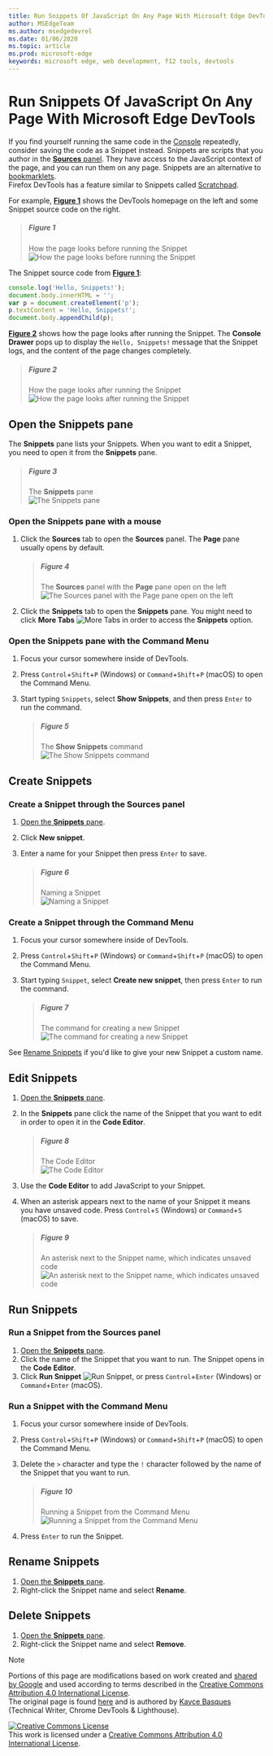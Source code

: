 ```yaml
---
title: Run Snippets Of JavaScript On Any Page With Microsoft Edge DevTools
author: MSEdgeTeam
ms.author: msedgedevrel
ms.date: 01/06/2020
ms.topic: article
ms.prod: microsoft-edge
keywords: microsoft edge, web development, f12 tools, devtools
---
```

<!-- Copyright Kayce Basques 

   Licensed under the Apache License, Version 2.0 (the "License");
   you may not use this file except in compliance with the License.
   You may obtain a copy of the License at

       https://www.apache.org/licenses/LICENSE-2.0

   Unless required by applicable law or agreed to in writing, software
   distributed under the License is distributed on an "AS IS" BASIS,
   WITHOUT WARRANTIES OR CONDITIONS OF ANY KIND, either express or implied.
   See the License for the specific language governing permissions and
   limitations under the License.  -->  





# Run Snippets Of JavaScript On Any Page With Microsoft Edge DevTools   



If you find yourself running the same code in the [Console][DevtoolsConsoleIndex] repeatedly, consider saving the code as a Snippet instead.  Snippets are scripts that you author in the [**Sources** panel][DevToolsSourcesPanel].  They have access to the JavaScript context of the page, and you can run them on any page.  Snippets are an alternative to [bookmarklets][WikiBookmarklet].  
Firefox DevTools has a feature similar to Snippets called [Scratchpad][MDNScratchpad].  

For example, [**Figure 1**](#figure-1) shows the DevTools homepage on the left and some Snippet source code on the right.  

> ##### Figure 1  
> How the page looks before running the Snippet  
> ![How the page looks before running the Snippet][ImageSnippetSplitScreen]  

The Snippet source code from [**Figure 1**](#figure-1):  

```javascript
console.log('Hello, Snippets!');
document.body.innerHTML = '';
var p = document.createElement('p');
p.textContent = 'Hello, Snippets!';
document.body.appendChild(p);
```  

[**Figure 2**](#figure-2) shows how the page looks after running the Snippet.  The **Console Drawer** pops up to display the `Hello, Snippets!` message that the Snippet logs, and the content of the page changes completely.  

> ##### Figure 2  
> How the page looks after running the Snippet  
> ![How the page looks after running the Snippet][ImageSnippetSplitScreenAfter]  

## Open the Snippets pane   

The **Snippets** pane lists your Snippets.  When you want to edit a Snippet, you need to open it from the **Snippets** pane.  

> ##### Figure 3  
> The **Snippets** pane  
> ![The Snippets pane][ImageSnippetsPane]  

### Open the Snippets pane with a mouse   

1.  Click the **Sources** tab to open the **Sources** panel.  The **Page** pane usually opens by default.  

    > ##### Figure 4  
    > The **Sources** panel with the **Page** pane open on the left  
    > ![The Sources panel with the Page pane open on the left][ImageSourcesPageEmpty]  

1.  Click the **Snippets** tab to open the **Snippets** pane.  You might need to click **More Tabs** ![More Tabs][ImageMoreTabsIcon] in order to access the **Snippets** option.  

### Open the Snippets pane with the Command Menu   

1.  Focus your cursor somewhere inside of DevTools.  
1.  Press `Control`+`Shift`+`P` \(Windows\) or `Command`+`Shift`+`P` \(macOS\) to open the Command Menu.  
1.  Start typing `Snippets`, select **Show Snippets**, and then press `Enter` to run the command.  

    > ##### Figure 5  
    > The **Show Snippets** command  
    > ![The Show Snippets command][ImageShowSnippetsSearch]  

## Create Snippets   

### Create a Snippet through the Sources panel   

1.  [Open the **Snippets** pane](#open-the-snippets-pane).  
1.  Click **New snippet**.  
1.  Enter a name for your Snippet then press `Enter` to save.  

    > ##### Figure 6  
    > Naming a Snippet  
    > ![Naming a Snippet][ImageSnippetName]  

### Create a Snippet through the Command Menu   

1.  Focus your cursor somewhere inside of DevTools.  
1.  Press `Control`+`Shift`+`P` \(Windows\) or `Command`+`Shift`+`P` \(macOS\) to open the Command Menu.  
1.  Start typing `Snippet`, select **Create new snippet**, then press `Enter` to run the command.  

    > ##### Figure 7  
    > The command for creating a new Snippet  
    > ![The command for creating a new Snippet][ImageCreateSnippetSearch]  

See [Rename Snippets](#rename-snippets) if you'd like to give your new Snippet a custom name.  

## Edit Snippets   

1.  [Open the **Snippets** pane](#open-the-snippets-pane).  
1.  In the **Snippets** pane click the name of the Snippet that you want to edit in order to open it in the **Code Editor**.  

    > ##### Figure 8  
    > The Code Editor  
    > ![The Code Editor][ImageSnippetEditor]  

1.  Use the **Code Editor** to add JavaScript to your Snippet.  
1.  When an asterisk appears next to the name of your Snippet it means you have unsaved code. Press `Control`+`S` \(Windows\) or `Command`+`S` \(macOS\) to save.  

    > ##### Figure 9  
    > An asterisk next to the Snippet name, which indicates unsaved code  
    > ![An asterisk next to the Snippet name, which indicates unsaved code][ImageUnsavedSnippet]  

## Run Snippets   

### Run a Snippet from the Sources panel   

1.  [Open the **Snippets** pane](#open-the-snippets-pane).  
1.  Click the name of the Snippet that you want to run.  The Snippet opens in the **Code Editor**.  
1.  Click **Run Snippet** ![Run Snippet][ImageRunSnippetIcon], or press `Control`+`Enter` \(Windows\) or `Command`+`Enter` \(macOS\).  

### Run a Snippet with the Command Menu   

1.  Focus your cursor somewhere inside of DevTools.  
1.  Press `Control`+`Shift`+`P` \(Windows\) or `Command`+`Shift`+`P` \(macOS\) to open the Command Menu.  
1.  Delete the `>` character and type the `!` character followed by the name of the Snippet that you want to run.  

    > ##### Figure 10  
    > Running a Snippet from the Command Menu  
    > ![Running a Snippet from the Command Menu][ImageRunSnippetCommand]  

1.  Press `Enter` to run the Snippet.  

## Rename Snippets   

1.  [Open the **Snippets** pane](#open-the-snippets-pane).  
1.  Right-click the Snippet name and select **Rename**.  

## Delete Snippets   

1.  [Open the **Snippets** pane](#open-the-snippets-pane).  
1.  Right-click the Snippet name and select **Remove**.  

 



<!-- image links -->  

[ImageMoreTabsIcon]: ../images/shared/more-tabs-icon.msft.png  
[ImageRunSnippetIcon]: /microsoft-edge/media/run-snippet-icon.msft.png  

[ImageCreateSnippetSearch]: images/search-create-new-snippet.msft.png "Figure 7: The command for creating a new Snippet"  
[ImageSourcesPageEmpty]: /microsoft-edge/media/sources-page-pane.msft.png "Figure 4: The Sources panel with the Page pane open on the left"  
[ImageRunSnippetCommand]: images/search-run-command.msft.png "Figure 10: Running a Snippet from the Command Menu"  
[ImageShowSnippetsSearch]: images/search-show-snippets.msft.png "Figure 5: The Show Snippets command"  
[ImageSnippetSplitScreenAfter]: images/sources-snippets-split-screen-after.msft.png "Figure 2: How the page looks after running the Snippet"  
[ImageSnippetSplitScreen]: images/sources-snippets-split-screen.msft.png "Figure 1: How the page looks before running the Snippet"  
[ImageSnippetEditor]: images/sources-snippets-editor-saved.msft.png "Figure 8: The Code Editor"  
[ImageSnippetName]: images/sources-snippets-naming.msft.png "Figure 6: Naming a Snippet"  
[ImageSnippetsPane]: images/sources-snippets-pane.msft.png "Figure 3: The Snippets pane"  
[ImageUnsavedSnippet]: images/sources-snippets-editor-unsaved.msft.png "Figure 9: An asterisk next to the Snippet name, which indicates unsaved code"  

<!-- links -->  

[DevtoolsConsoleIndex]: ../console/index.md "Console Overview"  
[DevToolsSourcesPanel]: ../sources.md "Sources Panel Overview"  

[MDNScratchpad]: https://developer.mozilla.org/docs/Tools/Scratchpad "Scratchpad | MDN"  
[WikiBookmarklet]: https://en.wikipedia.org/wiki/Bookmarklet "Bookmarklet - Wikipedia"  

> [!NOTE]
> Portions of this page are modifications based on work created and [shared by Google][GoogleSitePolicies] and used according to terms described in the [Creative Commons Attribution 4.0 International License][CCA4IL].  
> The original page is found [here](https://developers.google.com/web/tools/chrome-devtools/javascript/snippets) and is authored by [Kayce Basques][KayceBasques] \(Technical Writer, Chrome DevTools \& Lighthouse\).  

[![Creative Commons License][CCby4Image]][CCA4IL]  
This work is licensed under a [Creative Commons Attribution 4.0 International License][CCA4IL].  

[CCA4IL]: https://creativecommons.org/licenses/by/4.0  
[CCby4Image]: https://i.creativecommons.org/l/by/4.0/88x31.png  
[GoogleSitePolicies]: https://developers.google.com/terms/site-policies  
[KayceBasques]: https://developers.google.com/web/resources/contributors/kaycebasques  
